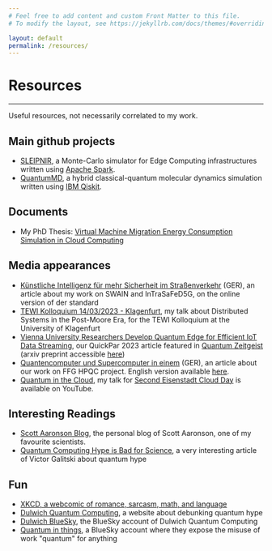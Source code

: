 ```yaml
---
# Feel free to add content and custom Front Matter to this file.
# To modify the layout, see https://jekyllrb.com/docs/themes/#overriding-theme-defaults

layout: default
permalink: /resources/
---
```

# Resources
* * *
Useful resources, not necessarily correlated to my work.

## Main github projects
- [SLEIPNIR](https://github.com/vindem/quantumMD), a Monte-Carlo simulator for Edge Computing infrastructures written using [Apache Spark](https://spark.apache.org/).
- [QuantumMD](https://github.com/vindem/quantumMD), a hybrid classical-quantum molecular dynamics simulation written using [IBM Qiskit](https://www.ibm.com/quantum/qiskit).

## Documents
- My PhD Thesis: [Virtual Machine Migration Energy Consumption Simulation in Cloud Computing](/assets/docs/VincenzoDeMaio-PhDThesis-NoAcknowledgements.pdf)

## Media appearances
- [Künstliche Intelligenz für mehr Sicherheit im Straßenverkehr](https://www.derstandard.at/story/2000136176620/kuenstliche-intelligenzwie-die-sicherheit-im-strassenverkehr-und-das-klima-durch) (GER), an article about my work on SWAIN and InTraSaFeD5G, on the online version of der standard
- [TEWI Kolloquium 14/03/2023 - Klagenfurt](https://www.youtube.com/watch?v=WWUuvuPX_wQ), my talk about Distributed Systems in the Post-Moore Era, for the TEWI Kolloquium at the University of Klagenfurt
- [Vienna University Researchers Develop Quantum Edge for Efficient IoT Data Streaming](https://quantumzeitgeist.com/vienna-university-researchers-develop-quantum-edge-for-efficient-iot-data-streaming/amp/), our QuickPar 2023 article featured in [Quantum Zeitgeist](https://quantumzeitgeist.com/) (arxiv preprint accessible [here](https://arxiv.org/pdf/2402.15542.pdf))
- [Quantencomputer und Supercomputer in einem](https://www.tuwien.at/tu-wien/aktuelles/news/news/quantencomputer-und-supercomputer-in-einem) (GER), an article about our work on FFG HPQC project. English version available [here](https://informatics.tuwien.ac.at/news/2618).
- [Quantum in the Cloud](https://youtu.be/yPDCr70OVrw?si=LDrN6EpZ7k0HoIBJ), my talk for  [Second Eisenstadt Cloud Day](https://cloud-day.hochschule-burgenland.at/2025/) is available on YouTube.

## Interesting Readings
- [Scott Aaronson Blog](https://scottaaronson.blog/), the personal blog of Scott Aaronson, one of my favourite scientists.
- [Quantum Computing Hype is Bad for Science](https://www.linkedin.com/pulse/quantum-computing-hype-bad-science-victor-galitski-1c/?utm_source=share&utm_medium=member_android&utm_campaign=share_via), a very interesting article of Victor Galitski about quantum hype

## Fun
- [XKCD, a webcomic of romance, sarcasm, math, and language](https://xkcd.com/)
- [Dulwich Quantum Computing](https://dulwichquantum.github.io/), a website about debunking quantum hype
- [Dulwich BlueSky](https://bsky.app/profile/dulwichquantum.bsky.social), the BlueSky account of Dulwich Quantum Computing
- [Quantum in things](https://bsky.app/profile/quantuminthings.bsky.social), a BlueSky account where they expose the misuse of work "quantum" for anything



